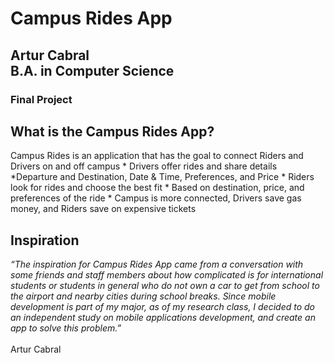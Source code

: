 <h1> Campus Rides App </h1>
<h2>Artur Cabral <br>
B.A. in Computer Science</h2>
<h3>Final Project</h3>

<h2>What is the Campus Rides App?</h2>
Campus Rides is an application that has the goal to connect Riders and Drivers on and off campus
   * Drivers offer rides and share details
      *Departure and Destination, Date & Time, Preferences, and Price
   *  Riders look for rides and choose the best fit
   *  Based on destination, price, and preferences of the ride  
   *  Campus is more connected, Drivers save gas money, and Riders save on expensive tickets


<h2>Inspiration</h2>

<p><i>“The inspiration for Campus Rides App came from a conversation with some friends and staff members about how complicated is for international students or students in general who do not own a car to get from school to the airport and nearby cities during school breaks. Since mobile development is part of my major, as of my research class, I decided to do an independent study on mobile applications development, and create an app to solve this problem.”</i><br><br>
								                                                                                              Artur Cabral
</p>
